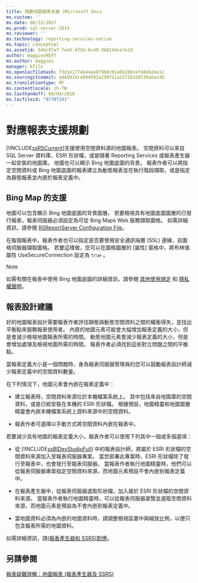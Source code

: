 ```yaml
---
title: 規劃地圖報表支援 |Microsoft Docs
ms.custom: ''
ms.date: 06/13/2017
ms.prod: sql-server-2014
ms.reviewer: ''
ms.technology: reporting-services-native
ms.topic: conceptual
ms.assetid: 5ddc97a7-7ee5-475d-bc49-3b814dce7e19
author: maggiesMSFT
ms.author: maggies
manager: kfile
ms.openlocfilehash: f3d1e1774e44ae879b8c01e66289cefd4d42ee1c
ms.sourcegitcommit: ad4d92dce894592a259721a1571b1d8736abacdb
ms.translationtype: MT
ms.contentlocale: zh-TW
ms.lasthandoff: 08/04/2020
ms.locfileid: "87707241"
---
```

# <a name="plan-for-map-report-support"></a>對應報表支援規劃
  [!INCLUDE[ssRSCurrent](../includes/ssrscurrent-md.md)]支援使用空間資料源的地圖報表。 空間資料可以來自 SQL Server 資料庫、ESRI 形狀檔，或是隨著 Reporting Services 或報表產生器一起安裝的地圖庫。 地圖也可以顯示 Bing 地圖底圖的背景。 報表作者可以將指定空間資料或 Bing 地圖底圖的報表建立為動態報表並在執行階段擷取，或是指定為靜態報表並內嵌於報表定義中。  
  
## <a name="support-for-bing-maps"></a>Bing Map 的支援  
 地圖可以包含顯示 Bing 地圖底圖的背景圖層。 若要檢視具有地圖底圖圖層的已發行報表，報表伺服器必須設定為可從 Bing Maps Web 服務擷取圖格。 如需詳細資訊，請參閱 [RSReportServer Configuration File](report-server/rsreportserver-config-configuration-file.md)。  
  
 在每個報表中，報表作者也可以指定是否要使用安全通訊端層 (SSL) 連線，自圖格伺服器擷取圖格。 若要這樣做，您可以在圖格圖層的 [屬性] 窗格中，將布林值屬性 UseSecureConnection 設定為 `true` 。  
  
> [!NOTE]  
>  如需有關在報表中使用 Bing 地圖底圖的詳細資訊，請參閱 [其他使用規定](https://go.microsoft.com/fwlink/?LinkId=151371) 和 [隱私權聲明](https://go.microsoft.com/fwlink/?LinkId=151372)。  
  
## <a name="report-design-recommendations"></a>報表設計建議  
 好的地圖報表設計需要報表作者評估靜態與動態空間資料之間的權衡得失，並找出平衡點來服務報表使用者。 內嵌的地圖元素可能會大幅增加報表定義的大小，但是會減少檢視地圖報表所需的時間。 動態地圖元素會減少報表定義的大小，但是會增加處理及檢視地圖所需的時間。 報表作者必須找到這些對立問題之間的平衡點。  
  
 當報表定義大小是一個問題時，身為報表伺服器管理員的您可以鼓勵報表設計師減少報表定義中的空間資料數量。  
  
 在下列情況下，地圖元素會內嵌在報表定義中：  
  
-   建立報表時，空間資料來源位於本機檔案系統上。 其中包括來自地圖庫的空間資料，或是已經安裝在本機的 ESRI 形狀檔。 根據預設，地圖精靈和地圖圖層精靈會內嵌本機檔案系統上資料來源中的空間資料。  
  
-   報表作者可選擇以手動方式將空間資料內嵌在報表中。  
  
 若要減少具有地圖的報表定義大小，報表作者可以使用下列其中一個或多個選項：  
  
-   從 [!INCLUDE[ssBIDevStudioFull](../includes/ssbidevstudiofull-md.md)] 中的報表設計師，將屬於 ESRI 形狀檔的空間資料來源加入至報表伺服器專案。 當您部署此專案時，ESRI 形狀檔除了發行至報表中，也會發行至報表伺服器。 當報表作者執行地圖精靈時，他們可以從報表伺服器專案指定空間資料來源，而地圖元素預設不會內嵌到報表定義中。  
  
-   在報表產生器中，從報表伺服器選取形狀檔，加入屬於 ESRI 形狀檔的空間資料來源。 當報表作者執行地圖精靈時，可以從報表伺服器瀏覽並選取空間資料來源，而地圖元素是預設為不會內嵌到報表定義中。  
  
-   當地圖資料必須為內嵌的地圖資料時，請調整檢視區置中與縮放比例，以便只包含報表所需的地圖資料。  
  
 如需詳細資訊，請[&#40;報表產生器和 SSRS&#41;對應](report-design/maps-report-builder-and-ssrs.md)。  
  
## <a name="see-also"></a>另請參閱  
 [報表疑難排解：地圖報表 &#40;報表產生器及 SSRS&#41;](report-design/troubleshoot-reports-map-reports-report-builder-and-ssrs.md)  
  
  
